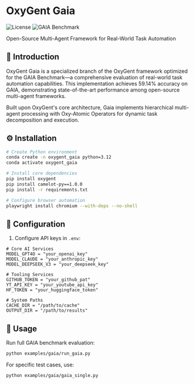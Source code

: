 # OxyGent Gaia

![License](https://img.shields.io/badge/License-Apache%202.0-blue.svg)
![GAIA Benchmark](https://img.shields.io/badge/GAIA%20Score-59.14%25-green)

Open-Source Multi-Agent Framework for Real-World Task Automation

## 🧠 Introduction

OxyGent Gaia is a specialized branch of the OxyGent framework optimized for the GAIA Benchmark—a comprehensive evaluation of real-world task automation capabilities. This implementation achieves 59.14% accuracy on GAIA, demonstrating state-of-the-art performance among open-source multi-agent frameworks.

Built upon OxyGent's core architecture, Gaia implements hierarchical multi-agent processing with Oxy-Atomic Operators for dynamic task decomposition and execution.

## ⚙️ Installation

```bash
# Create Python environment
conda create -n oxygent_gaia python=3.12
conda activate oxygent_gaia

# Install core dependencies
pip install oxygent 
pip install camelot-py==1.0.0
pip install -r requirements.txt

# Configure browser automation
playwright install chromium --with-deps --no-shell
```

## 🔑 Configuration

1. Configure API keys in `.env`:
```env
# Core AI Services
MODEL_GPT4O = "your_openai_key"
MODEL_CLAUDE = "your_anthropic_key"
MODEL_DEEPSEEK_V3 = "your_deepseek_key"

# Tooling Services
GITHUB_TOKEN = "your_github_pat"
YT_API_KEY = "your_youtube_api_key"
HF_TOKEN = "your_huggingface_token"

# System Paths
CACHE_DIR = "/path/to/cache"
OUTPUT_DIR = "/path/to/results"
```

## 🚀 Usage

Run full GAIA benchmark evaluation:
```bash
python examples/gaia/run_gaia.py
```

For specific test cases, use:
```bash
python examples/gaia/gaia_single.py
```
